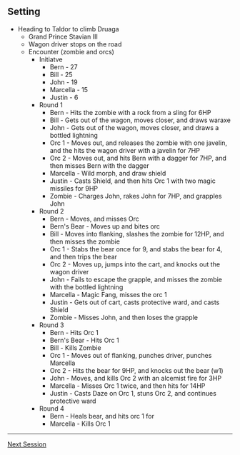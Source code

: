 ## Setting
* Heading to Taldor to climb Druaga 
  * Grand Prince Stavian III
  * Wagon driver stops on the road
  * Encounter (zombie and orcs)
    * Initiatve
      * Bern - 27
      * Bill - 25
      * John - 19
      * Marcella - 15
      * Justin - 6
    * Round 1
      * Bern - Hits the zombie with a rock from a sling for 6HP
      * Bill - Gets out of the wagon, moves closer, and draws waraxe
      * John - Gets out of the wagon, moves closer, and draws a bottled lightning
      * Orc 1 - Moves out, and releases the zombie with one javelin, and the hits the wagon driver with a javelin for 7HP
      * Orc 2 - Moves out, and hits Bern with a dagger for 7HP,  and then misses Bern with the dagger
      * Marcella - Wild morph, and draw shield
      * Justin - Casts Shield, and then hits Orc 1 with two magic missiles for 9HP
      * Zombie - Charges John, rakes John for 7HP, and grapples John 
    * Round 2
      * Bern - Moves, and misses Orc
      * Bern's Bear - Moves up and bites orc
      * Bill - Moves into flanking, slashes the zombie for 12HP, and then misses the zombie
      * Orc 1 - Stabs the bear once for 9, and stabs the bear for 4, and then trips the bear
      * Orc 2 - Moves up, jumps into the cart, and knocks out the wagon driver
      * John - Fails to escape the grapple, and misses the zombie with the bottled lightning
      * Marcella - Magic Fang, misses the orc 1
      * Justin - Gets out of cart, casts protective ward, and casts Shield
      * Zombie - Misses John, and then loses the grapple
    * Round 3
      * Bern - Hits Orc 1 
      * Bern's Bear - Hits Orc 1 
      * Bill - Kills Zombie
      * Orc 1 - Moves out of flanking, punches driver, punches Marcella
      * Orc 2 - Hits the bear for 9HP, and knocks out the bear (w1)
      * John - Moves, and kills Orc 2 with an alcemist fire for 3HP
      * Marcella - Misses Orc 1 twice, and then hits for 14HP
      * Justin - Casts Daze on Orc 1, stuns Orc 2, and continues protective ward
    * Round 4
      * Bern - Heals bear, and hits orc 1 for 
      * Marcella - Kills Orc 1

___

[Next Session](2019-12-30.md)
